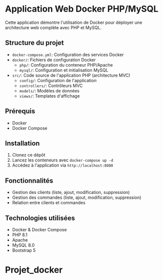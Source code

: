# Application Web Docker PHP/MySQL

Cette application démontre l'utilisation de Docker pour déployer une architecture web complète avec PHP et MySQL.

## Structure du projet

- `docker-compose.yml`: Configuration des services Docker
- `docker/`: Fichiers de configuration Docker
  - `php/`: Configuration du conteneur PHP/Apache
  - `mysql/`: Configuration et initialisation MySQL
- `src/`: Code source de l'application PHP (architecture MVC)
  - `config/`: Configuration de l'application
  - `controllers/`: Contrôleurs MVC
  - `models/`: Modèles de données
  - `views/`: Templates d'affichage

## Prérequis

- Docker
- Docker Compose

## Installation

1. Clonez ce dépôt
2. Lancez les conteneurs avec `docker-compose up -d`
3. Accédez à l'application via `http://localhost:8080`

## Fonctionnalités

- Gestion des clients (liste, ajout, modification, suppression)
- Gestion des commandes (liste, ajout, modification, suppression)
- Relation entre clients et commandes

## Technologies utilisées

- Docker & Docker Compose
- PHP 8.1
- Apache
- MySQL 8.0
- Bootstrap 5
# Projet_docker
